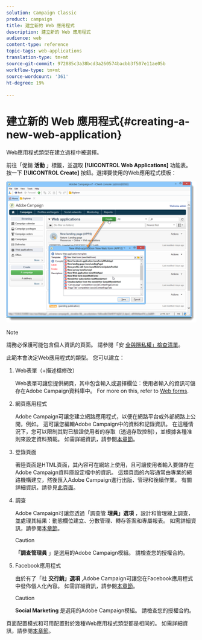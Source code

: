 ```yaml
---
solution: Campaign Classic
product: campaign
title: 建立新的 Web 應用程式
description: 建立新的 Web 應用程式
audience: web
content-type: reference
topic-tags: web-applications
translation-type: tm+mt
source-git-commit: 972885c3a38bcd3a260574bacbb3f507e11ae05b
workflow-type: tm+mt
source-wordcount: '361'
ht-degree: 19%

---
```



# 建立新的 Web 應用程式{#creating-a-new-web-application}

Web應用程式類型在建立過程中被選擇。

前往「促銷 **活動** 」標籤，並選取 **[!UICONTROL Web Applications]** 功能表。 按一下 **[!UICONTROL Create]** 按鈕。選擇要使用的Web應用程式模板：

![](assets/webapp_create_from_campaign.png)

>[!NOTE]
>
>請務必保護可能包含個人資訊的頁面。 請參閱「安 [全與隱私權」檢查清單](https://helpx.adobe.com/campaign/kb/acc-security.html#privacy)。

此範本會決定Web應用程式的類型。 您可以建立：

1. Web表單（+描述檔修改）

   Web表單可讓您提供網頁，其中包含輸入或選擇欄位：使用者輸入的資訊可儲存在Adobe Campaign資料庫中。 For more on this, refer to [Web forms](../../web/using/about-web-forms.md).

1. 網頁應用程式

   Adobe Campaign可讓您建立網路應用程式，以便在網路平台或外部網路上公開，例如。 這可讓您編輯Adobe Campaign中的資料和記錄資訊。 在這種情況下，您可以限制其對已驗證使用者的存取（透過存取控制），並根據各種准則來設定資料預載。 如需詳細資訊，請參閱[本章節](../../web/using/about-web-applications.md)。

1. 登錄頁面

   著陸頁面是HTML頁面，其內容可在網站上使用，且可讓使用者輸入要儲存在Adobe Campaign資料庫設定檔中的資訊。 這類頁面的內容通常由專業的網路機構建立，然後匯入Adobe Campaign進行出版、管理和後續作業。 有關詳細資訊，請參見[此頁面](../../web/using/creating-a-landing-page.md)。

1. 調查

   Adobe Campaign可讓您透過「調查管 **理員」選項** ，設計和管理線上調查，並處理其結果：動態欄位建立、分數管理、轉存答案和專屬報表。 如需詳細資訊，請參閱[本章節](../../web/using/about-surveys.md)。

   >[!CAUTION]
   >
   >**「調查管理員** 」是選用的Adobe Campaign模組。 請檢查您的授權合約。

1. Facebook應用程式

   由於有了「社 **交行銷」選項** ,Adobe Campaign可讓您在Facebook應用程式中發佈個人化內容。 如需詳細資訊，請參閱[本章節](../../social/using/about-social-marketing.md)。

   >[!CAUTION]
   >
   >**Social Marketing** 是選用的Adobe Campaign模組。 請檢查您的授權合約。

頁面配置模式和可用配置對於幾種Web應用程式類型都是相同的。 如需詳細資訊，請參閱[本章節](../../web/using/about-web-forms.md)。
